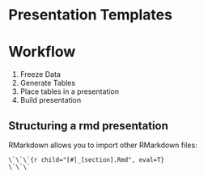 # Presentation Templates

Workflow
========

1. Freeze Data
2. Generate Tables
3. Place tables in a presentation
4. Build presentation


Structuring a rmd presentation
------------------------------

RMarkdown allows you to import other RMarkdown files:

```
\`\`\`{r child="[#]_[section].Rmd", eval=T}
\`\`\`
```


